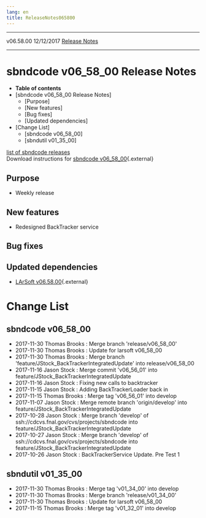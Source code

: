 ```yaml
---
lang: en
title: ReleaseNotes065800
---
```


  ----------- ------------ -- -- ------------------------------------------------------
  v06.58.00   12/12/2017         [Release Notes](ReleaseNotes065800.html)
  ----------- ------------ -- -- ------------------------------------------------------



sbndcode v06\_58\_00 Release Notes
======================================================================================

-   **Table of contents**
-   [sbndcode v06\_58\_00 Release
    Notes]
    -   [Purpose]
    -   [New features]
    -   [Bug fixes]
    -   [Updated dependencies]
-   [Change List]
    -   [sbndcode v06\_58\_00]
    -   [sbndutil v01\_35\_00]

[list of sbndcode
releases](List_of_SBND_code_releases.html)\
Download instructions for [sbndcode
v06\_58\_00](http://scisoft.fnal.gov/scisoft/bundles/sbnd/v06_58_00/sbndcode-v06_58_00.html){.external}



Purpose
----------------------------------

-   Weekly release



New features
--------------------------------------------

-   Redesigned BackTracker service



Bug fixes
--------------------------------------



Updated dependencies
------------------------------------------------------------

-   [LArSoft
    v06.58.00](https://cdcvs.fnal.gov/redmine/projects/larsoft/wiki/ReleaseNotes065800){.external}



Change List
==========================================



sbndcode v06\_58\_00
----------------------------------------------------------

-   2017-11-30 Thomas Brooks : Merge branch \'release/v06\_58\_00\'
-   2017-11-30 Thomas Brooks : Update for larsoft v06\_58\_00
-   2017-11-30 Thomas Brooks : Merge branch
    \'feature/JStock\_BackTrackerIntegratedUpdate\' into
    release/v06\_58\_00
-   2017-11-16 Jason Stock : Merge commit \'v06\_56\_01\' into
    feature/JStock\_BackTrackerIntegratedUpdate
-   2017-11-16 Jason Stock : Fixing new calls to backtracker
-   2017-11-15 Jason Stock : Adding BackTrackerLoader back in
-   2017-11-15 Thomas Brooks : Merge tag \'v06\_56\_01\' into develop
-   2017-11-07 Jason Stock : Merge remote branch \'origin/develop\' into
    feature/JStock\_BackTrackerIntegratedUpdate
-   2017-10-28 Jason Stock : Merge branch \'develop\' of
    ssh://cdcvs.fnal.gov/cvs/projects/sbndcode into
    feature/JStock\_BackTrackerIntegratedUpdate
-   2017-10-27 Jason Stock : Merge branch \'develop\' of
    ssh://cdcvs.fnal.gov/cvs/projects/sbndcode into
    feature/JStock\_BackTrackerIntegratedUpdate
-   2017-10-26 Jason Stock : BackTrackerService Update. Pre Test 1



sbndutil v01\_35\_00
----------------------------------------------------------

-   2017-11-30 Thomas Brooks : Merge tag \'v01\_34\_00\' into develop
-   2017-11-30 Thomas Brooks : Merge branch \'release/v01\_34\_00\'
-   2017-11-30 Thomas Brooks : Update for larsoft v06\_58\_00
-   2017-11-15 Thomas Brooks : Merge tag \'v01\_32\_01\' into develop
